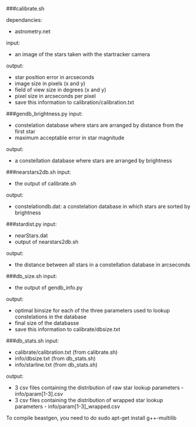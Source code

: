 ###calibrate.sh

dependancies:
- astrometry.net

input:
- an image of the stars taken with the startracker camera

output:
- star position error in arcseconds
- image size in pixels (x and y)
- field of view size in degrees (x and y)
- pixel size in arcseconds per pixel
- save this information to calibration/calibration.txt

###gendb_brightness.py
input:
- constelation database where stars are arranged by distance from the first star
- maximum acceptable error in star magnitude

output:
- a constellation database where stars are arranged by brightness

###nearstars2db.sh
input:
- the output of calibrate.sh

output:
- constelationdb.dat: a constelation database in which stars are sorted by brightness

###stardist.py
input:
- nearStars.dat
- output of nearstars2db.sh

output:
- the distance between all stars in a constellation database in arcseconds

###db_size.sh
input:
- the output of gendb_info.py

output:
- optimal binsize for each of the three parameters used to lookup constelations in the database
- final size of the databasse
- save this information to calibrate/dbsize.txt

###db_stats.sh
input:
- calibrate/calibration.txt  (from calibrate.sh)
- info/dbsize.txt (from db_stats.sh)
- info/starline.txt (from db_stats.sh)

output:
- 3 csv files containing the distribution of raw star lookup parameters - info/param[1-3].csv
- 3 csv files containing the distribution of wrapped star lookup parameters - info/param[1-3]_wrapped.csv

To compile beastgen, you need to do sudo apt-get install g++-multilib 
